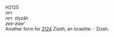 H2125  
זיזה  
זִיזָה ‎ zı̂yzâh  
*zee-zaw‘*  
Another form for [2124](h2124) *Zizah*, an Israelite: - Zizah.  
